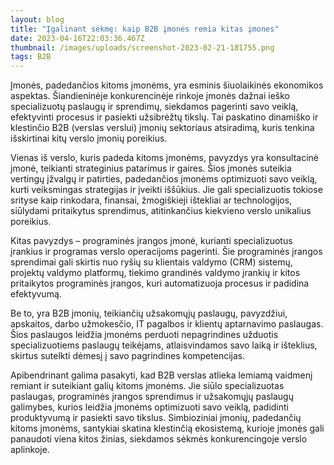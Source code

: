```yaml
---
layout: blog
title: "Įgalinant sėkmę: kaip B2B įmonės remia kitas įmones"
date: 2023-04-16T22:03:36.467Z
thumbnail: /images/uploads/screenshot-2023-02-21-181755.png
tags: B2B
---
```

Įmonės, padedančios kitoms įmonėms, yra esminis šiuolaikinės ekonomikos aspektas. Šiandieninėje konkurencinėje rinkoje įmonės dažnai ieško specializuotų paslaugų ir sprendimų, siekdamos pagerinti savo veiklą, efektyvinti procesus ir pasiekti užsibrėžtų tikslų. Tai paskatino dinamiško ir klestinčio B2B (verslas verslui) įmonių sektoriaus atsiradimą, kuris tenkina išskirtinai kitų verslo įmonių poreikius.

Vienas iš verslo, kuris padeda kitoms įmonėms, pavyzdys yra konsultacinė įmonė, teikianti strateginius patarimus ir gaires. Šios įmonės suteikia vertingų įžvalgų ir patirties, padedančios įmonėms optimizuoti savo veiklą, kurti veiksmingas strategijas ir įveikti iššūkius. Jie gali specializuotis tokiose srityse kaip rinkodara, finansai, žmogiškieji ištekliai ar technologijos, siūlydami pritaikytus sprendimus, atitinkančius kiekvieno verslo unikalius poreikius.

Kitas pavyzdys – programinės įrangos įmonė, kurianti specializuotus įrankius ir programas verslo operacijoms pagerinti. Šie programinės įrangos sprendimai gali skirtis nuo ryšių su klientais valdymo (CRM) sistemų, projektų valdymo platformų, tiekimo grandinės valdymo įrankių ir kitos pritaikytos programinės įrangos, kuri automatizuoja procesus ir padidina efektyvumą.

Be to, yra B2B įmonių, teikiančių užsakomųjų paslaugų, pavyzdžiui, apskaitos, darbo užmokesčio, IT pagalbos ir klientų aptarnavimo paslaugas. Šios paslaugos leidžia įmonėms perduoti nepagrindines užduotis specializuotiems paslaugų teikėjams, atlaisvindamos savo laiką ir išteklius, skirtus sutelkti dėmesį į savo pagrindines kompetencijas.

Apibendrinant galima pasakyti, kad B2B verslas atlieka lemiamą vaidmenį remiant ir suteikiant galių kitoms įmonėms. Jie siūlo specializuotas paslaugas, programinės įrangos sprendimus ir užsakomųjų paslaugų galimybes, kurios leidžia įmonėms optimizuoti savo veiklą, padidinti produktyvumą ir pasiekti savo tikslus. Simbioziniai įmonių, padedančių kitoms įmonėms, santykiai skatina klestinčią ekosistemą, kurioje įmonės gali panaudoti viena kitos žinias, siekdamos sėkmės konkurencingoje verslo aplinkoje.